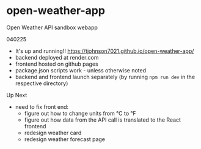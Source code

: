 # open-weather-app
 Open Weather API sandbox webapp


040225
- It's up and running!! https://tjohnson7021.github.io/open-weather-app/
- backend deployed at render.com
- frontend hosted on github pages
- package.json scripts work - unless otherwise noted
- backend and frontend launch separately (by running `npm run dev` in the respective directory)


Up Next
- need to fix front end:
  - figure out how to change units from °C to °F
  - figure out how data from the API call is translated to the React frontend
  - redesign weather card
  - redesign weather forecast page

